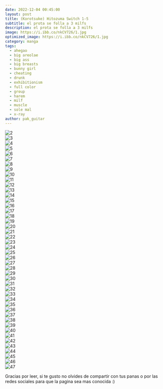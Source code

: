 ```yaml
---
date: 2022-12-04 00:45:00
layout: post
title: (Korotsuke) Hitozuma Switch 1-5
subtitle: el prota se folla a 3 milfs
description: el prota se folla a 3 milfs
image: https://i.ibb.co/nkCV726/1.jpg
optimized_image: https://i.ibb.co/nkCV726/1.jpg
category: manga
tags:
  - ahegao
  - big areolae
  - big ass
  - big breasts
  - bunny girl
  - cheating
  - drunk
  - exhibitionism
  - full color
  - group
  - harem
  - milf
  - muscle
  - sole mal
  - x-ray
author: pak_guitar
---
```


<img src="https://i.ibb.co/RhWFK7z/2.jpg" alt="2" border="0"><br>
<img src="https://i.ibb.co/RbwbK7T/3.jpg" alt="3" border="0"><br>
<img src="https://i.ibb.co/hd2jJd5/4.jpg" alt="4" border="0"><br>
<img src="https://i.ibb.co/27DcmDs/5.jpg" alt="5" border="0"><br>
<img src="https://i.ibb.co/rbWrq0z/6.jpg" alt="6" border="0"><br>
<img src="https://i.ibb.co/jhkJYWw/7.jpg" alt="7" border="0"><br>
<img src="https://i.ibb.co/NCQD4zG/8.jpg" alt="8" border="0"><br>
<img src="https://i.ibb.co/Tcq99RN/9.jpg" alt="9" border="0"><br>
<img src="https://i.ibb.co/XsR0MgG/10.jpg" alt="10" border="0"><br>
<img src="https://i.ibb.co/WDd85xm/11.jpg" alt="11" border="0"><br>
<img src="https://i.ibb.co/3vYyJvL/12.jpg" alt="12" border="0"><br>
<img src="https://i.ibb.co/NsJHN8B/13.jpg" alt="13" border="0"><br>
<img src="https://i.ibb.co/g3r7S34/14.jpg" alt="14" border="0"><br>
<img src="https://i.ibb.co/mvkJdbJ/15.jpg" alt="15" border="0"><br>
<img src="https://i.ibb.co/b287pgh/16.jpg" alt="16" border="0"><br>
<img src="https://i.ibb.co/y89CFJ9/17.jpg" alt="17" border="0"><br>
<img src="https://i.ibb.co/Tc9sPLb/18.jpg" alt="18" border="0"><br>
<img src="https://i.ibb.co/qD9KPXC/19.jpg" alt="19" border="0"><br>
<img src="https://i.ibb.co/y4qGV0M/20.jpg" alt="20" border="0"><br>
<img src="https://i.ibb.co/yNbhTQv/21.jpg" alt="21" border="0"><br>
<img src="https://i.ibb.co/nPMjdqH/22.jpg" alt="22" border="0"><br>
<img src="https://i.ibb.co/P9KGYRK/23.jpg" alt="23" border="0"><br>
<img src="https://i.ibb.co/FDHx4Kt/24.jpg" alt="24" border="0"><br>
<img src="https://i.ibb.co/tDn9wyh/25.jpg" alt="25" border="0"><br>
<img src="https://i.ibb.co/vk9mWKy/26.jpg" alt="26" border="0"><br>
<img src="https://i.ibb.co/xM18pNy/27.jpg" alt="27" border="0"><br>
<img src="https://i.ibb.co/df2VxMf/28.jpg" alt="28" border="0"><br>
<img src="https://i.ibb.co/qM15vnf/29.jpg" alt="29" border="0"><br>
<img src="https://i.ibb.co/wwSyySP/30.jpg" alt="30" border="0"><br>
<img src="https://i.ibb.co/y438MLW/31.jpg" alt="31" border="0"><br>
<img src="https://i.ibb.co/pbFFBBq/32.jpg" alt="32" border="0"><br>
<img src="https://i.ibb.co/xCt5xFY/33.jpg" alt="33" border="0"><br>
<img src="https://i.ibb.co/x58mHYd/34.jpg" alt="34" border="0"><br>
<img src="https://i.ibb.co/pyp3ZD8/35.jpg" alt="35" border="0"><br>
<img src="https://i.ibb.co/qpbXgQ6/36.jpg" alt="36" border="0"><br>
<img src="https://i.ibb.co/YpmNhq9/37.jpg" alt="37" border="0"><br>
<img src="https://i.ibb.co/850XP9r/38.jpg" alt="38" border="0"><br>
<img src="https://i.ibb.co/G75RzHn/39.jpg" alt="39" border="0"><br>
<img src="https://i.ibb.co/RHQ0CGh/40.jpg" alt="40" border="0"><br>
<img src="https://i.ibb.co/5TWXjT8/41.jpg" alt="41" border="0"><br>
<img src="https://i.ibb.co/1sv4knH/42.jpg" alt="42" border="0"><br>
<img src="https://i.ibb.co/J362j5y/43.jpg" alt="43" border="0"><br>
<img src="https://i.ibb.co/THKZ3FK/44.jpg" alt="44" border="0"><br>
<img src="https://i.ibb.co/FYysRSp/45.jpg" alt="45" border="0"><br>
<img src="https://i.ibb.co/sRHqJW2/46.jpg" alt="46" border="0"><br>
<img src="https://i.ibb.co/GdFR4NY/47.jpg" alt="47" border="0"><br>

Gracias por leer, si te gusto no olvides de compartir
con tus panas o por las redes sociales para que la
pagina sea mas conocida :)
